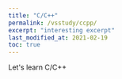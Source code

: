 ```yaml
---
title: "C/C++"
permalink: /vsstudy/ccpp/
excerpt: "interesting excerpt"
last_modified_at: 2021-02-19
toc: true
---
```


Let's learn C/C++